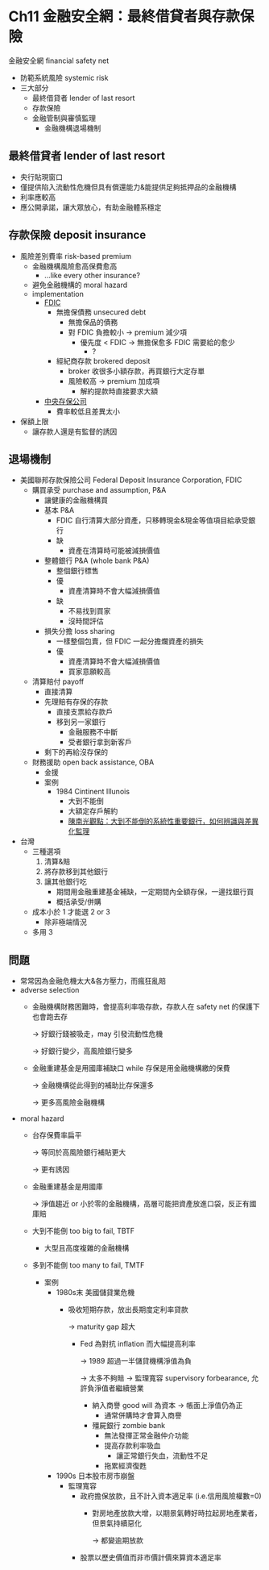# Ch11 金融安全網：最終借貸者與存款保險

金融安全網 financial safety net

* 防範系統風險 systemic risk
* 三大部分
  * 最終借貸者 lender of last resort
  * 存款保險
  * 金融管制與審慎監理
    * 金融機構退場機制

## 最終借貸者 lender of last resort

* 央行貼現窗口
* 僅提供陷入流動性危機但具有償還能力&能提供足夠抵押品的金融機構
* 利率應較高
* 應公開承諾，讓大眾放心，有助金融體系穩定

## 存款保險 deposit insurance

* 風險差別費率 risk-based premium
  * 金融機構風險愈高保費愈高
    * ...like every other insurance?
  * 避免金融機構的 moral hazard
  * implementation 
    * [FDIC](https://www.fdic.gov/news/financial-institution-letters/2011/fil11008.html)
      * 無擔保債務 unsecured debt
        * 無擔保品的債務
        * 對 FDIC 負擔較小 → premium 減少項
          * 優先度 &lt; FDIC → 無擔保愈多 FDIC 需要給的愈少  
            * ?
      * 經紀商存款 brokered deposit
        * broker 收很多小額存款，再買銀行大定存單
        * 風險較高 → premium 加成項
          * 解約提款時直接要求大額
    * [中央存保公司](https://www.cdic.gov.tw/main_insurance/faq.aspx?faq=7&uid=67&pid=67)
      * 費率較低且差異太小
* 保額上限
  * 讓存款人還是有監督的誘因

## 退場機制

* 美國聯邦存款保險公司 Federal Deposit Insurance Corporation, FDIC
  * 購買承受 purchase and assumption, P&A
    * 讓健康的金融機構買
    * 基本 P&A
      * FDIC 自行清算大部分資產，只移轉現金&現金等值項目給承受銀行
      * 缺
        * 資產在清算時可能被減損價值
    * 整體銀行 P&A \(whole bank P&A\)
      * 整個銀行標售
      * 優
        * 資產清算時不會大幅減損價值
      * 缺
        * 不易找到買家
        * 沒時間評估
    * 損失分擔 loss sharing
      * 一樣整個包賣，但 FDIC 一起分擔爛資產的損失
      * 優
        * 資產清算時不會大幅減損價值
        * 買家意願較高
  * 清算賠付 payoff
    * 直接清算
    * 先理賠有存保的存款
      * 直接支票給存款戶
      * 移到另一家銀行
        * 金融服務不中斷
        * 受者銀行拿到新客戶
    * 剩下的再給沒存保的
  * 財務援助 open back assistance, OBA
    * 金援
    * 案例
      * 1984 Cintinent Illunois
        * 大到不能倒
        * 大額定存戶解約
        * [陳南光觀點：大到不能倒的系統性重要銀行，如何辨識與差異化監理](https://www.storm.mg/article/1825910?page=1)
* 台灣
  * 三種選項
    1. 清算&賠
    2. 將存款移到其他銀行
    3. 讓其他銀行吃
       * 期間用金融重建基金補缺，一定期間內全額存保，一邊找銀行買
       * 概括承受/併購
  * 成本小於 1 才能選 2 or 3
    * 除非極端情況
  * 多用 3

## 問題

* 常常因為金融危機太大&各方壓力，而瘋狂亂賠
* adverse selection
  * 金融機構財務困難時，會提高利率吸存款，存款人在 safety net 的保護下也會跑去存  

    → 好銀行錢被吸走，may 引發流動性危機

    → 好銀行變少，高風險銀行變多

  * 金融重建基金是用國庫補缺口 while 存保是用金融機構繳的保費

    → 金融機構從此得到的補助比存保還多

    → 更多高風險金融機構
* moral hazard
  * 台存保費率扁平

    → 等同於高風險銀行補貼更大

    → 更有誘因

  * 金融重建基金是用國庫

    → 淨值趨近 or 小於零的金融機構，高層可能把資產放進口袋，反正有國庫賠

  * 大到不能倒 too big to fail, TBTF
    * 大型且高度複雜的金融機構
  * 多到不能倒 too many to fail, TMTF
    * 案例
      * 1980s末 美國儲貸業危機
        * 吸收短期存款，放出長期度定利率貸款

          → maturity gap 超大

          * Fed 為對抗 inflation 而大幅提高利率

            → 1989 超過一半儲貸機構淨值為負

            → 太多不夠賠 → 監理寬容 supervisory forbearance, 允許負淨值者繼續營業

            * 納入商譽 good will 為資本 → 帳面上淨值仍為正
              * 通常併購時才會算入商譽
            * 殭屍銀行 zombie bank
              * 無法發揮正常金融仲介功能
              * 提高存款利率吸血
                * 讓正常銀行失血，流動性不足
              * 拖累經濟復甦
      * 1990s 日本股市房市崩盤
        * 監理寬容
          * 政府擔保放款，且不計入資本適足率 \(i.e.信用風險權數=0\)
            * 對房地產放款大增，以期景氣轉好時拉起房地產業者，但景氣持續惡化 

              → 都變逾期放款
          * 股票以歷史價值而非市價計價來算資本適足率

